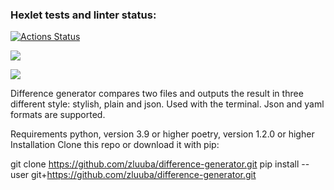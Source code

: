 ### Hexlet tests and linter status:
[![Actions Status](https://github.com/supertestuser123/python-project-50/actions/workflows/hexlet-check.yml/badge.svg)](https://github.com/supertestuser123/python-project-50/actions)

<a href="https://codeclimate.com/github/supertestuser123/python-project-50/maintainability"><img src="https://api.codeclimate.com/v1/badges/95b0ffbbf4f244ab5c41/maintainability" /></a>

<a href="https://codeclimate.com/github/supertestuser123/python-project-50/test_coverage"><img src="https://api.codeclimate.com/v1/badges/95b0ffbbf4f244ab5c41/test_coverage" /></a>

Difference generator compares two files and outputs the result in three different style: stylish, plain and json.
Used with the terminal.
Json and yaml formats are supported.

Requirements
python, version 3.9 or higher
poetry, version 1.2.0 or higher
Installation
Clone this repo or download it with pip:

git clone https://github.com/zluuba/difference-generator.git
pip install --user git+https://github.com/zluuba/difference-generator.git
